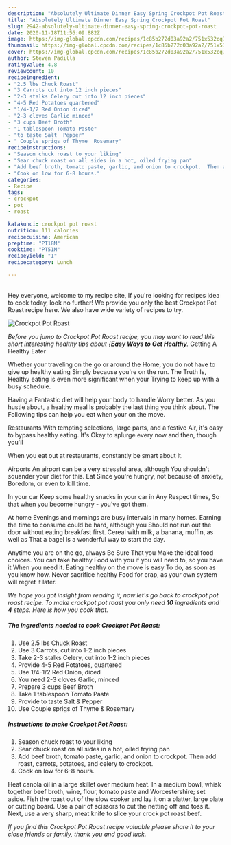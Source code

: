 ```yaml
---
description: "Absolutely Ultimate Dinner Easy Spring Crockpot Pot Roast"
title: "Absolutely Ultimate Dinner Easy Spring Crockpot Pot Roast"
slug: 2942-absolutely-ultimate-dinner-easy-spring-crockpot-pot-roast
date: 2020-11-18T11:56:09.882Z
image: https://img-global.cpcdn.com/recipes/1c85b272d03a92a2/751x532cq70/crockpot-pot-roast-recipe-main-photo.jpg
thumbnail: https://img-global.cpcdn.com/recipes/1c85b272d03a92a2/751x532cq70/crockpot-pot-roast-recipe-main-photo.jpg
cover: https://img-global.cpcdn.com/recipes/1c85b272d03a92a2/751x532cq70/crockpot-pot-roast-recipe-main-photo.jpg
author: Steven Padilla
ratingvalue: 4.8
reviewcount: 10
recipeingredient:
- "2.5 lbs Chuck Roast"
- "3 Carrots cut into 12 inch pieces"
- "2-3 stalks Celery cut into 12 inch pieces"
- "4-5 Red Potatoes quartered"
- "1/4-1/2 Red Onion diced"
- "2-3 cloves Garlic minced"
- "3 cups Beef Broth"
- "1 tablespoon Tomato Paste"
- "to taste Salt  Pepper"
- " Couple sprigs of Thyme  Rosemary"
recipeinstructions:
- "Season chuck roast to your liking"
- "Sear chuck roast on all sides in a hot, oiled frying pan"
- "Add beef broth, tomato paste, garlic, and onion to crockpot.  Then add roast, carrots, potatoes, and celery to crockpot."
- "Cook on low for 6-8 hours."
categories:
- Recipe
tags:
- crockpot
- pot
- roast

katakunci: crockpot pot roast 
nutrition: 111 calories
recipecuisine: American
preptime: "PT18M"
cooktime: "PT51M"
recipeyield: "1"
recipecategory: Lunch

---
```

<br>
Hey everyone, welcome to my recipe site, If you're looking for recipes idea to cook today, look no further! We provide you only the best Crockpot Pot Roast recipe here. We also have wide variety of recipes to try.
<br>


![Crockpot Pot Roast](https://img-global.cpcdn.com/recipes/1c85b272d03a92a2/751x532cq70/crockpot-pot-roast-recipe-main-photo.jpg)

<i>Before you jump to Crockpot Pot Roast recipe, you may want to read this short interesting healthy tips about {<strong>Easy Ways to Get Healthy</strong>.</i>
Getting A Healthy Eater

Whether your traveling on the go or around the
Home, you do not have to give up healthy eating
Simply because you're on the run. The Truth Is,
Healthy eating is even more significant when your
Trying to keep up with a busy schedule.

Having a Fantastic diet will help your body to handle
Worry better. As you hustle about, a healthy meal
Is probably the last thing you think about. The
Following tips can help you eat when your on the move.

Restaurants
With tempting selections, large parts, and a festive
Air, it's easy to bypass healthy eating. It's
Okay to splurge every now and then, though you'll

When you eat out at restaurants, constantly be smart
about it.

Airports
An airport can be a very stressful area, although
You shouldn't squander your diet for this. Eat
Since you're hungry, not because of anxiety,
Boredom, or even to kill time.

In your car
Keep some healthy snacks in your car in Any Respect times,
So that when you become hungry - you've got them.

At home
Evenings and mornings are busy intervals in many homes.
Earning the time to consume could be hard, although you
Should not run out the door without eating breakfast
first. Cereal with milk, a banana, muffin, as well as 
That a bagel is a wonderful way to start the day.

Anytime you are on the go, always Be Sure That you
Make the ideal food choices. You can take healthy
Food with you if you will need to, so you have it
When you need it. Eating healthy on the move is easy
To do, as soon as you know how. Never sacrifice healthy
Food for crap, as your own system will regret it later.


<i>We hope you got insight from reading it, now let's go back to crockpot pot roast recipe. To make crockpot pot roast you only need <strong>10</strong> ingredients and <strong>4</strong> steps. Here is how you cook that.
</i>

##### The ingredients needed to cook Crockpot Pot Roast:

1. Use 2.5 lbs Chuck Roast
1. Use 3 Carrots, cut into 1-2 inch pieces
1. Take 2-3 stalks Celery, cut into 1-2 inch pieces
1. Provide 4-5 Red Potatoes, quartered
1. Use 1/4-1/2 Red Onion, diced
1. You need 2-3 cloves Garlic, minced
1. Prepare 3 cups Beef Broth
1. Take 1 tablespoon Tomato Paste
1. Provide to taste Salt &amp; Pepper
1. Use  Couple sprigs of Thyme &amp; Rosemary


##### Instructions to make Crockpot Pot Roast:

1. Season chuck roast to your liking
1. Sear chuck roast on all sides in a hot, oiled frying pan
1. Add beef broth, tomato paste, garlic, and onion to crockpot.  Then add roast, carrots, potatoes, and celery to crockpot.
1. Cook on low for 6-8 hours.


Heat canola oil in a large skillet over medium heat. In a medium bowl, whisk together beef broth, wine, flour, tomato paste and Worcestershire; set aside. Fish the roast out of the slow cooker and lay it on a platter, large plate or cutting board. Use a pair of scissors to cut the netting off and toss it. Next, use a very sharp, meat knife to slice your crock pot roast beef. 

<i>If you find this Crockpot Pot Roast recipe valuable please share it to your close friends or family, thank you and good luck.</i>
